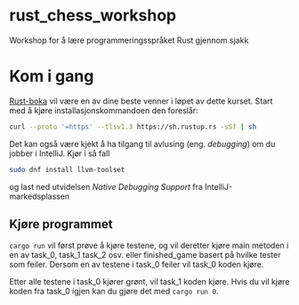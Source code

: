 # rust_chess_workshop
Workshop for å lære programmeringsspråket Rust gjennom sjakk

# Kom i gang
[Rust-boka](https://doc.rust-lang.org/book/) vil være en av dine beste venner i løpet av dette kurset. Start med å kjøre installasjonskommandoen den foreslår:
```bash
curl --proto '=https' --tlsv1.3 https://sh.rustup.rs -sSf | sh
```
Det kan også være kjekt å ha tilgang til avlusing (eng. *debugging*) om du jobber i IntelliJ. Kjør i så fall
```bash
sudo dnf install llvm-toolset
```
og last ned utvidelsen *Native Debugging Support* fra IntelliJ-markedsplassen

## Kjøre programmet
`cargo run` vil først prøve å kjøre testene, og vil deretter kjøre main metoden i en av task_0, task_1 task_2 osv. eller finished_game basert på hvilke tester som feiler. Dersom en av testene i task_0 feiler vil task_0 koden kjøre.

Etter alle testene i task_0 kjører grønt, vil task_1 koden kjøre. Hvis du vil kjøre koden fra task_0 igjen kan du gjøre det med `cargo run 0`.